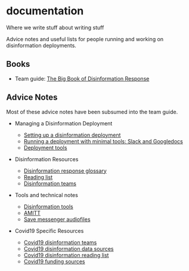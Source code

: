 # documentation
Where we write stuff about writing stuff

Advice notes and useful lists for people running and working on disinformation deployments.  

## Books

* Team guide: [The Big Book of Disinformation Response](/BigBookOfDisinformationResponse)

## Advice Notes

Most of these advice notes have been subsumed into the team guide.

* Managing a Disinformation Deployment
  * [Setting up a disinformation deployment](ADMIN_HOWTO_set_up_a_disinformation_deployment.md)
  * [Running a deployment with minimal tools: Slack and Googledocs](ADMIN_HOWTO_run_a_deployment_using_slack_channels.md)
  * [Deployment tools](ADMIN_HOWTO_decide_on_Tool_Needs.md)

* Disinformation Resources
  * [Disinformation response glossary](LIST_Glossary_of_terms.md)
  * [Reading list](LIST_disinformation_reading.md)
  * [Disinformation teams](LIST_disinformation_teams.md)

* Tools and technical notes
  * [Disinformation tools](LIST_disinformation_tools.md)
  * [AMITT](TOOL_AMITT.md)
  * [Save messenger audiofiles](TECH_HOWTO_save_messenger_audio_files.md)

* Covid19 Specific Resources
  * [Covid19 disinformation teams](COVID19_Teams_collecting_and_processing_data.md)
  * [Covid19 disinformation data sources](COVID19_data_sources.md)
  * [Covid19 disinformation reading list](COVID19_disinformation_reading_list.md)
  * [Covid19 funding sources](COVID19_disinformation_funding_sources.md)


